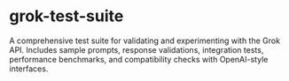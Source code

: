 # grok-test-suite
A comprehensive test suite for validating and experimenting with the Grok API. Includes sample prompts, response validations, integration tests, performance benchmarks, and compatibility checks with OpenAI-style interfaces.
